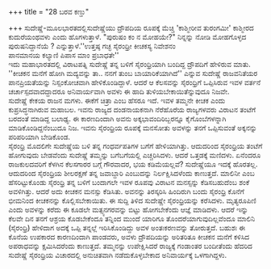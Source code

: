 +++
title = "28 ಬರವ ಕಣ್ಡು"

+++
ಸುದೇಷ್ಣೆ-ಮೂಲಭಾರತದಲ್ಲಿಸುದೇಷ್ಣೆಯು ದ್ರೌಪದಿಯ ರೂಪಕ್ಕೆ ಮೆಚ್ಚಿ 'ಕಾಶ್ಮೀರೀವ ತುರಂಗಮೀ' ಕಾಶ್ಮೀರದ ಕುದುರೆಯಂಥವಳು ಎಂದು ಹೊಗಳುತ್ತಾಳೆ. "ಪುರುಷಂ ಕಂ ನ ಮೋಹಯೇ?" ನಿನ್ನನ್ನು ನೋಡಿ ಮೋಹಗೊಳ್ಳದ ಪುರುಷನಿದ್ದಾನೆಯೆ ? ಎನ್ನುತ್ತಾಳೆ.''ಉತ್ತಷ್ಠ ಗಚ್ಛ ಸೈರಂಧ್ರೀ ಕೀಚಕಸ್ಯ ನಿವೇಶನಂ  
ಪಾನಮಾನಯ ಕಲ್ಯಾಣಿ ಪಿಪಾಸ ಮಾಂ ಪ್ರಬಾಧತೇ''  
ಇದು ಮಹಾಭಾರತದಲ್ಲಿ ವಿರಾಟಪತ್ನಿ ಸುದೇಷ್ಣೆ ತನ್ನ ಬಳಿಗೆ ಸೈರಂಧ್ರಿಯಾಗಿ ಬಂದಿದ್ದ ದ್ರೌಪದಿಗೆ ಹೇಳಿರುವ ಮಾತು. ''ಕೀಚಕನ ಮನೆಗೆ ಹೋಗಿ ಮದ್ಯವನ್ನು ತಾ.. ನನಗೆ ತುಂಬ ಬಾಯಾರಿಕೆಯಾಗಿದೆ'' ಎನ್ನುವ ಸುದೇಷ್ಣೆ ರಾಜವನಿತೆಯರ ಪಾನಪ್ರಿಯತೆಯನ್ನು ನಿಸ್ಸಂಕೋಚವಾಗಿ ಹೇಳಿಕೊಂಡಿದ್ದಾಳೆ. ಆದರೆ ಆ ಕೆಲಸವನ್ನು ಸೈರಂಧ್ರಿಗೆ ಒಪ್ಪಿಸಿರುವ ಇವಳ ವರ್ತನೆ ಚರ್ಚಾಸ್ಪದವಾದದ್ದಾದರೂ ಅನಿವಾರ್ಯವಾಗಿ ಅವಳು ಈ ಹಾದಿ ತುಳಿಯಬೇಕಾಯಿತೆನ್ನುವುದೂ ನಿಜವೇ.  
ಸುದೇಷ್ಣೆ ಕೇಕಯ ರಾಜನ ಮಗಳು. ಈಕೆಗೆ ಚಿತ್ರಾ ಎಂಬ ಹೆಸರೂ ಇದೆ. ಇವಳ ತಮ್ಮನೇ ಕೀಚಕ ಎಂದು ಕುಪ್ರಸಿದ್ಧನಾಗಿರುವ ಮಹಾಬಲ. ಇವನು ರಾಜ್ಯದ ದಂಡನಾಯಕನಾಗಿ ನೆರೆಹೊರೆಯ ರಾಜ್ಯಗಳವರು ವಿರಾಟನ ತಂಟೆಗೆ ಬರದಂತೆ ಮಾಡಿದ್ದ ಬಲಾಢ್ಯ. ಈ ಕಾರಣದಿಂದಾಗಿ ಅವನು ಅಕ್ಕಭಾವಂದಿರಿಬ್ಬರನ್ನೂ ಕೈಗೊಂಬೆಗಳನ್ನಾಗಿ ಮಾಡಿಕೊಂಡಿದ್ದನೆಂಬುದೂ ನಿಜ. ಇವನು ಸೈರಂಧ್ರಿಯ ರೂಪಕ್ಕೆ ಮನಸೋತು ಅವಳನ್ನು ತನಗೆ ಒಪ್ಪಿಸುವಂತೆ ಅಕ್ಕನನ್ನು ಪರಿಪರಿಯಾಗಿ ಬೇಡಿಕೊಂಡ.  
ಸೈರಂಧ್ರಿ ಮೊದಲಿಗೇ ಸುದೇಷ್ಣೆಯ ಬಳಿ ತನ್ನ ಗಂಧರ್ವಪತಿಗಳ ಬಗೆಗೆ ಹೇಳಿಯಾಗಿತ್ತು. ಆದುದರಿಂದ ಸೈರಂಧ್ರಿಯ ತಂಟೆಗೆ ಹೋಗುವುದು ಬೇಡವೆಂದು ಸುದೇಷ್ಣೆ ತಮ್ಮನ್ನು ಬಗೆಬಗೆಯಲ್ಲಿ ಎಚ್ಚರಿಸಿದಳು. ಆದರೆ ಒತ್ತಡಕ್ಕೆ ಮಣಿದಳು. ಏನೆಂದರೂ ರಾಜಕುಲದವರಿಗೆ ಕೆಳಗಿನ ಕೆಲಸಗಾರರ ಬಗ್ಗೆ ಗೌರವಾದರ, ಭಯ ಕಡಿಮೆಯಲ್ಲವೆ? ಸುದೇಷ್ಣೆಯೂ ಇದಕ್ಕೆ ಹೊರತಲ್ಲ. ಆದುದರಿಂದ ಸೈರಂಧ್ರಿಯ ಶೀಲರಕ್ಷಣೆ ತನ್ನ ಜವಾಬ್ದಾರಿ ಎಂಬುದನ್ನು ನಿರ್ಲಕ್ಷಿಸಿದಳೆಂದು ಕಾಣುತ್ತದೆ. ಮಾಲಿನೀ ಎಂಬ ಹೆಸರಿಟ್ಟುಕೊಂಡು ಸೈರಂಧ್ರಿ ತನ್ನ ಬಳಿಗೆ ಬಂದಾಗಲೇ ಇವಳ ರೂಪವು ವಿರಾಟನ ಮನಸ್ಸನ್ನು ಕೆಡಿಸಬಹುದೆಂಬ ಶಂಕೆ ಅವಳಿಗಿತ್ತು. ಆದರೆ ಅದು ಕೀಚಕನ ಮನಸ್ಸು ಕೆಡಿಸಿತು. ಅವನನ್ನು ತಿರಸ್ಕರಿಸಿ ಹಿಂದಿರುಗಿ ಬಂದು ಸೈರಂಧ್ರಿ ಕೊನೆಗೆ ಭೀಮನಿಂದ ಕೀಚಕನನ್ನು ಕೊಲ್ಲಿಸಬೇಕಾಯಿತು. ಈ ಸುದ್ದಿ ತಿಳಿದ ಸುದೇಷ್ಣೇ ಸೈರಂಧ್ರಿಯನ್ನು ಕರೆಸಿದಳು. ಮೃತ್ಯರೂಪಿಣಿ ಎಂದು ಅವಳನ್ನು ಕರೆದು ಈ ಕೂಡಲೇ ಮತ್ಸ್ಯನಗರವನ್ನು ಬಿಟ್ಟು ಹೋಗಬೇಕೆಂದು ಆಜ್ಞೆ ಮಾಡಿದಳು. ಆದರೆ ಇನ್ನು ಕೆಲವೇ ದಿನ ತನಗೆ ಆಶ್ರಯ ಕೊಡಬೇಕೆಂದೂ ತನ್ನಿಂದ ಮುಂದೆ ಯಾರಿಗೂ ತೊಂದರೆಯಾಗುವುದಿಲ್ಲವೆಂದೂ ಮಾಲಿನಿ (ಸೈರಂಧ್ರಿ) ಹೇಳಿದಾಗ ಅದಕ್ಕೆ ಒಪ್ಪಿ ತನ್ನಲ್ಲೆ ಇರಿಸಿಕೊಂಡಿದ್ದು ಅವಳ ಅಂತಃಕರಣವನ್ನು ತೋರುತ್ತದೆ. ಬಹುಶಃ ಈ ಕೊನೆಯ ಉಪಕಾರದ ಕಾರಣದಿಂದಾಗಿ ಪಾಂಡವರು, ಅವಳು ದ್ರೌಪದಿಯನ್ನು ಅರಿತರಿತೂ ಕೀಚಕನ ಮನೆಗೆ ಕಳಿಸಿದ ಅಪರಾಧವನ್ನು ಕ್ಷಮಿಸಿದರೆಂದು ಕಾಣುತ್ತದೆ. ತಮ್ಮನನ್ನು ಉಪೇಕ್ಷಿಸಿದರೆ ರಾಜ್ಯಕ್ಕೆ ಗಂಡಾಂತರ ಬಂದೀತೆಂದು ಹೆದರಿದ ಸುದೇಷ್ಣೆ ಸೈರಂಧ್ರಿಯ ವಿಚಾರದಲ್ಲಿ ಅನುಚಿತವಾಗಿ ನಡೆದುಕೊಳ್ಳಬೇಕಾದ ಅನಿವಾರ್ಯಕ್ಕೆ ಒಳಗಾಗಿದ್ದಳು.